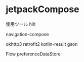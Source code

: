 # jetpackCompose

使用ツール
hilt

navigation-compose

okhttp3
retrofit2
kotlin-result
gson

Flow
preferenceDataStore

